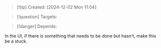 
>[!tip] Created: [2024-12-02 Mon 11:04]

>[!question] Targets: 

>[!danger] Depends: 

In the UI, if there is something that needs to be done but hasn't, make this be a stuck.



